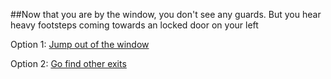 ##Now that you are by the window, you don't see any guards. But you hear heavy footsteps coming towards an locked door on your left

Option 1: [Jump out of the window](ankle-broken.md)

Option 2: [Go find other exits](fail-to-escape.md)
